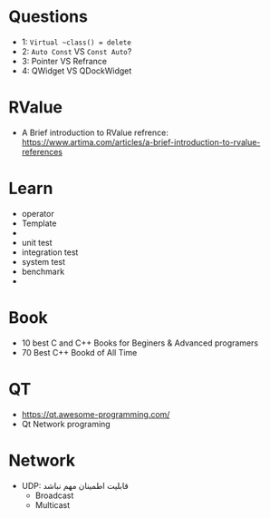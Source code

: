 # Questions
- 1: `Virtual ~class() = delete`
- 2: `Auto Const` VS `Const Auto`?
- 3: Pointer VS Refrance
- 4: QWidget VS QDockWidget

# RValue
- A Brief introduction to RValue refrence: https://www.artima.com/articles/a-brief-introduction-to-rvalue-references

# Learn
- operator
- Template
- 
- unit test
- integration test
- system test
- benchmark
- 


# Book
- 10 best C and C++ Books for Beginers & Advanced programers
- 70 Best C++ Bookd of All Time

# QT
- https://qt.awesome-programming.com/
- Qt Network programing

# Network
- UDP: قابلیت اطمینان مهم نباشد
  - ‌Broadcast
  - Multicast
